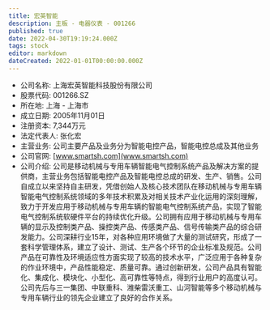 ```yaml
---
title: 宏英智能
description: 主板 - 电器仪表 - 001266
published: true
date: 2022-04-30T19:19:24.000Z
tags: stock
editor: markdown
dateCreated: 2022-01-01T00:00:00.000Z
---
```


- 公司名称: 上海宏英智能科技股份有限公司
- 股票代码: 001266.SZ
- 所在地: 上海 - 上海市
- 成立日期: 2005年11月01日
- 注册资本: 7,344万元
- 法定代表人: 张化宏
- 主营业务: 公司主要产品及业务分为智能电控产品，智能电控总成及其他业务
- 公司官网: [www.smartsh.com](www.smartsh.com)
- 公司介绍: 公司是移动机械与专用车辆智能电气控制系统产品及解决方案的提供商，主营业务包括智能电控产品及智能电控总成的研发、生产、销售。公司自成立以来坚持自主研发，凭借创始人及核心技术团队在移动机械与专用车辆智能电气控制系统领域的多年技术积累及对相关技术产业化运用的深刻理解，致力于开发应用于移动机械与专用车辆的智能电气控制系统产品，实现了智能电气控制系统软硬件平台的持续优化升级。公司拥有应用于移动机械与专用车辆的显示及控制类产品、操控类产品、传感类产品、信号传输类产品的综合研发能力。公司深耕行业15年，对各种应用环境做了大量的测试研究，形成了一套科学管理体系，建立了设计、测试、生产各个环节的企业标准及规范。公司产品在可靠性及环境适应性方面实现了较高的技术水平，广泛应用于各种复杂的作业环境中，产品性能稳定、质量可靠。通过创新研发，公司产品具有智能化、集成化、模块化、小型化、高可靠性等特点，得到行业用户的高度认可。公司先后与三一集团、中联重科、潍柴雷沃重工、山河智能等多个移动机械与专用车辆行业的领先企业建立了良好的合作关系。


